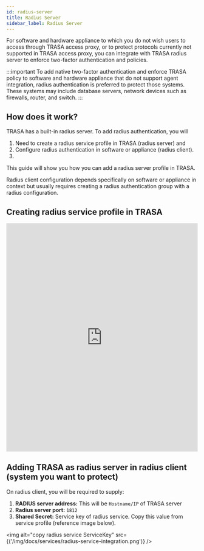 ```yaml
---
id: radius-server
title: Radius Server
sidebar_label: Radius Server
---
```



For software and hardware appliance to which you do not wish users to access through TRASA access proxy, or to protect protocols currently not supported in TRASA access proxy, you can integrate with TRASA radius server to enforce two-factor authentication and policies.
 

:::important
To add native two-factor authentication and enforce TRASA policy to software and hardware appliance that do not support agent integration, radius authentication is preferred to protect those systems. These systems may include database servers, network devices such as firewalls, router, and switch. 
:::


## How does it work?

TRASA has a built-in radius server. To add radius authentication, you will

1. Need to create a radius service profile in TRASA (radius server) and
2. Configure radius authentication in software or appliance (radius client).
3. 
This guide will show you how you can add a radius server profile in TRASA.

Radius client configuration depends specifically on software or appliance in context but usually requires creating a radius authentication group with a radius configuration.


## Creating radius service profile in TRASA
<iframe width="100%" height='600' src="https://www.youtube.com/embed/TUdPuBdiIAM" frameborder="0" allow="accelerometer; autoplay; clipboard-write; encrypted-media; gyroscope; picture-in-picture" allowfullscreen></iframe>

## Adding TRASA as radius server in radius client (system you want to protect)

On radius client, you will be required to supply:

1. **RADIUS server address:** This will be `Hostname/IP` of TRASA server
2. **Radius server port:** `1812`
3. **Shared Secret:** Service key of radius service. Copy this value from service profile (reference image below).

<img alt="copy radius service ServiceKey" src={('/img/docs/services/radius-service-integration.png')} />